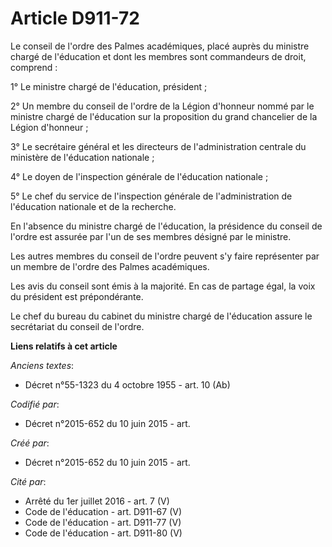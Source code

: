 # Article D911-72

Le conseil de l'ordre des Palmes académiques, placé auprès du ministre chargé de l'éducation et dont les membres sont
commandeurs de droit, comprend :

1° Le ministre chargé de l'éducation, président ;

2° Un membre du conseil de l'ordre de la Légion d'honneur nommé par le ministre chargé de l'éducation sur la proposition du
grand chancelier de la Légion d'honneur ;

3° Le secrétaire général et les directeurs de l'administration centrale du ministère de l'éducation nationale ;

4° Le doyen de l'inspection générale de l'éducation nationale ;

5° Le chef du service de l'inspection générale de l'administration de l'éducation nationale et de la recherche.

En l'absence du ministre chargé de l'éducation, la présidence du conseil de l'ordre est assurée par l'un de ses membres
désigné par le ministre.

Les autres membres du conseil de l'ordre peuvent s'y faire représenter par un membre de l'ordre des Palmes académiques.

Les avis du conseil sont émis à la majorité. En cas de partage égal, la voix du président est prépondérante.

Le chef du bureau du cabinet du ministre chargé de l'éducation assure le secrétariat du conseil de l'ordre.

**Liens relatifs à cet article**

_Anciens textes_:

  - Décret n°55-1323 du 4 octobre 1955 - art. 10 (Ab)

_Codifié par_:

  - Décret n°2015-652 du 10 juin 2015 - art.

_Créé par_:

  - Décret n°2015-652 du 10 juin 2015 - art.

_Cité par_:

  - Arrêté du 1er juillet 2016 - art. 7 (V)
  - Code de l'éducation - art. D911-67 (V)
  - Code de l'éducation - art. D911-77 (V)
  - Code de l'éducation - art. D911-80 (V)
